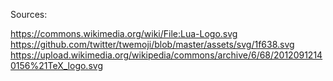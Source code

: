 Sources:

https://commons.wikimedia.org/wiki/File:Lua-Logo.svg
https://github.com/twitter/twemoji/blob/master/assets/svg/1f638.svg
https://upload.wikimedia.org/wikipedia/commons/archive/6/68/20120912140156%21TeX_logo.svg
